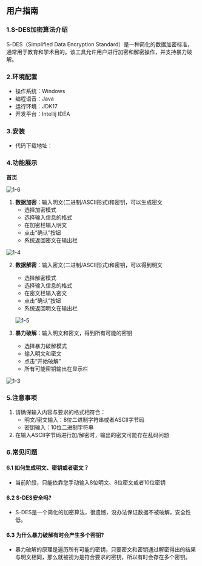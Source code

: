 ## 用户指南



### 1.S-DES加密算法介绍

S-DES（Simplified Data Encryption Standard）是一种简化的数据加密标准，通常用于教育和学术目的。该工具允许用户进行加密和解密操作，并支持暴力破解。



### 2.环境配置

* 操作系统：Windows
* 编程语音：Java
* 运行环境：JDK17
* 开发平台：Intellij IDEA



### 3.安装

* 代码下载地址：        





### 4.功能展示

**首页**



![1-6](C:\Users\余明阳\OneDrive\桌面\照片\暴力破解\1-6.png)

1. **数据加密**：输入明文(二进制/ASCII形式)和密钥，可以生成密文
   * 选择加密模式
   * 选择输入信息的格式
   * 在加密栏输入明文
   * 点击“确认”按钮
   * 系统返回密文在输出栏

![1-4](C:\Users\余明阳\OneDrive\桌面\照片\加密\1-4.png)



2. **数据解密**：输入密文(二进制/ASCII形式)和密钥，可以得到明文

   * 选择解密模式
   * 选择输入信息的格式
   * 在密文栏输入密文
   * 点击“确认”按钮
   * 系统返回明文在输出栏

   ![1-5](C:\Users\余明阳\OneDrive\桌面\照片\解密\1-5.png)





3. **暴力破解**：输入明文和密文，得到所有可能的密钥
   * 选择暴力破解模式
   * 输入明文和密文
   * 点击“开始破解”
   * 所有可能密钥输出在显示栏



![1-3](C:\Users\余明阳\OneDrive\桌面\照片\暴力破解\1-3.png)



### 5.注意事项

1. 请确保输入内容与要求的格式相符合：
   * 明文/密文输入：8位二进制字符串或者ASCII字节码
   * 密钥输入：10位二进制字符串
2. 在输入ASCII字节码进行加/解密时，输出的密文可能存在乱码问题





### 6.常见问题

#### 6.1 如何生成明文、密钥或者密文？

* 当前阶段，只能依靠您手动输入8位明文、8位密文或者10位密钥

#### 6.2 S-DES安全吗?

* S-DES是一个简化的加密算法，很遗憾，没办法保证数据不被破解，安全性低。

#### 6.3 为什么暴力破解有时会产生多个密钥?

* 暴力破解的原理是遍历所有可能的密钥，只要密文和密钥通过解密得出的结果与明文相同，那么就被视为是符合要求的密钥，所以有时会存在多个密钥。



